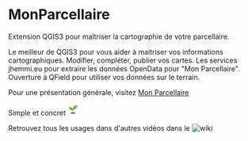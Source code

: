 # MonParcellaire
Extension QGIS3 pour maîtriser la cartographie de votre parcellaire.

Le meilleur de QGIS3 pour vous aider à maitriser vos informations cartographiques.
Modifier, compléter, publier vos cartes.
Les services jhemmi.eu pour extraire les données OpenData pour "Mon Parcellaire".
Ouverture à QField pour utiliser vos données sur le terrain.

Pour une présentation générale, visitez [Mon Parcellaire](https://www.ma-sentinelle.eu/Services/mon-parcellaire)

Simple et concret ![1](https://github.com/jhemmi/MonParcellaire/blob/master/icon.png)

Retrouvez tous les usages dans d'autres vidéos dans le ![wiki](https://github.com/jhemmi/MonParcellaire/wiki)
